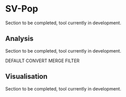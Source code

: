 # SV-Pop
Section to be completed, tool currently in development.


## Analysis
Section to be completed, tool currently in development.

DEFAULT
CONVERT
MERGE
FILTER

## Visualisation
Section to be completed, tool currently in development.
